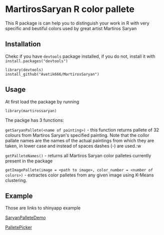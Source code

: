 # MartirosSaryan R color pallete

This R package is can help you to distinguish your work in R with very specific and beutiful colors used by great artist Martiros Saryan

## Installation

Chekc if you have `devtools` package installed, if you do not, install it with
`install.packages("devtools")`

```
library(devtools)
install_github("Avetik666/MartirosSaryan")
```

## Usage

At first load the package by running

```
library(martirossaryan)
```

The packge has 3 functions:

`getSaryanPallete(<name of painting>)` - this function returns pallete of 32
colours from Martiros Saryan's specified painting. Note that the collor pallate
names are the names of the actual paintings from which they are taken, in lower
case and instead of spaces dashes (-) are used.:w

`getPalleteNames()` - returns all Martiros Saryan color palletes currently
present in the package

`getImagePallete(image = <path to image>, color_number = <number of colors>)` -
extractes color palletes from any given image using K-Means clustering.

## Example

Those are links to shinyapp example

[SaryanPalleteDemo](https://grigedu.shinyapps.io/SaryanPalletesDemo/)

[PalletePicker](https://grigedu.shinyapps.io/PalletePicker/)
